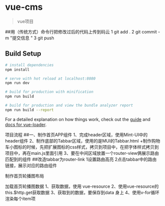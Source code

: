 # vue-cms

> vue项目

##用（传统方式）命令行把修改过后的代码上传到码云
1    git add .
2    git commit -m "提交信息 "
3    git push


## Build Setup

``` bash
# install dependencies
npm install

# serve with hot reload at localhost:8080
npm run dev

# build for production with minification
npm run build

# build for production and view the bundle analyzer report
npm run build --report
```

For a detailed explanation on how things work, check out the [guide](http://vuejs-templates.github.io/webpack/) and [docs for vue-loader](http://vuejs.github.io/vue-loader).



项目流程
##一、制作首页APP组件
1、完成header区域，使用Mint-UI中的header组件
2、制作底部的Tabbar区域，使用的是MUI的Tabbar.html
+制作购物车小图标的时候，先把扩展图标的css样式，拷贝到项目中，在把字体样式拷贝到项目中，再在main.js里面引用
3、要在中间区域放置一个router-view俩展示路由匹配到的组件
##改造tabbar为router-link
1设置路由高亮
2点击tabbar中的路由链接，展示对应的路由组件


制作首页轮播图布局

加载首页轮播图数据
1、获取数据，使用 vue-resource
2、使用vue-resource的this.$http.get获取数据
3、获取到的数据，要保存到data 身上
4、使用v-for循环渲染每个item项
























